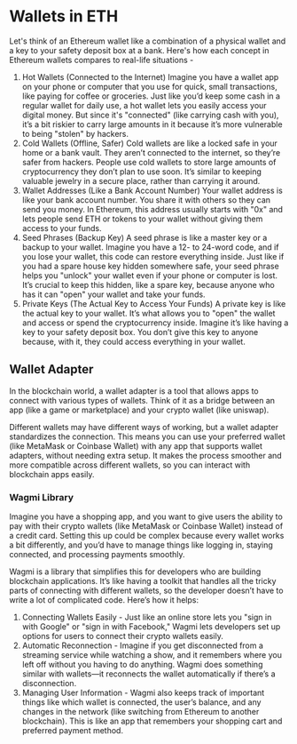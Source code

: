 # Wallets in ETH
Let's think of an Ethereum wallet like a combination of a physical wallet and a key to your safety deposit box at a bank. Here's how each concept in Ethereum wallets compares to real-life situations -
1. Hot Wallets (Connected to the Internet)
    Imagine you have a wallet app on your phone or computer that you use for quick, small transactions, like paying for coffee or groceries. Just like you’d keep some cash in a regular wallet for daily use, a hot wallet lets you easily access your digital money. But since it's "connected" (like carrying cash with you), it’s a bit riskier to carry large amounts in it because it’s more vulnerable to being "stolen" by hackers.
2. Cold Wallets (Offline, Safer)
    Cold wallets are like a locked safe in your home or a bank vault. They aren’t connected to the internet, so they’re safer from hackers. People use cold wallets to store large amounts of cryptocurrency they don’t plan to use soon. It’s similar to keeping valuable jewelry in a secure place, rather than carrying it around.
3. Wallet Addresses (Like a Bank Account Number)
    Your wallet address is like your bank account number. You share it with others so they can send you money. In Ethereum, this address usually starts with "0x" and lets people send ETH or tokens to your wallet without giving them access to your funds.
4. Seed Phrases (Backup Key)
    A seed phrase is like a master key or a backup to your wallet. Imagine you have a 12- to 24-word code, and if you lose your wallet, this code can restore everything inside. Just like if you had a spare house key hidden somewhere safe, your seed phrase helps you "unlock" your wallet even if your phone or computer is lost. It’s crucial to keep this hidden, like a spare key, because anyone who has it can "open" your wallet and take your funds.
5. Private Keys (The Actual Key to Access Your Funds)
    A private key is like the actual key to your wallet. It’s what allows you to "open" the wallet and access or spend the cryptocurrency inside. Imagine it’s like having a key to your safety deposit box. You don’t give this key to anyone because, with it, they could access everything in your wallet.

## Wallet Adapter
In the blockchain world, a wallet adapter is a tool that allows apps to connect with various types of wallets. Think of it as a bridge between an app (like a game or marketplace) and your crypto wallet (like uniswap).

Different wallets may have different ways of working, but a wallet adapter standardizes the connection. This means you can use your preferred wallet (like MetaMask or Coinbase Wallet) with any app that supports wallet adapters, without needing extra setup. It makes the process smoother and more compatible across different wallets, so you can interact with blockchain apps easily.

### Wagmi Library
Imagine you have a shopping app, and you want to give users the ability to pay with their crypto wallets (like MetaMask or Coinbase Wallet) instead of a credit card. Setting this up could be complex because every wallet works a bit differently, and you’d have to manage things like logging in, staying connected, and processing payments smoothly.

Wagmi is a library that simplifies this for developers who are building blockchain applications. It’s like having a toolkit that handles all the tricky parts of connecting with different wallets, so the developer doesn’t have to write a lot of complicated code. Here’s how it helps:
1. Connecting Wallets Easily - Just like an online store lets you "sign in with Google" or "sign in with Facebook," Wagmi lets developers set up options for users to connect their crypto wallets easily.
2. Automatic Reconnection - Imagine if you get disconnected from a streaming service while watching a show, and it remembers where you left off without you having to do anything. Wagmi does something similar with wallets—it reconnects the wallet automatically if there’s a disconnection.
3. Managing User Information - Wagmi also keeps track of important things like which wallet is connected, the user’s balance, and any changes in the network (like switching from Ethereum to another blockchain). This is like an app that remembers your shopping cart and preferred payment method.
